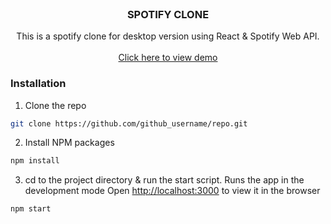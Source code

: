 <br />
<p align="center">
  <h3 align="center">SPOTIFY CLONE</h3>

  <p align="center">
    This is a spotify clone for desktop version using React & Spotify Web API.
    <br />
    <br />
    <a target="_blank" href="http://lakshmi096.github.io/react-spotify-clone">Click here to view demo</a>
  </p>
</p>

### Installation
 
1. Clone the repo
```sh
git clone https://github.com/github_username/repo.git
```
2. Install NPM packages
```sh
npm install
```
3. cd to the project directory & run the start script. Runs the app in the development mode
Open [http://localhost:3000](http://localhost:3000) to view it in the browser
```sh
npm start
```
